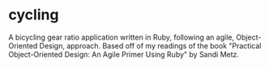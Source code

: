 # cycling
A bicycling gear ratio application written in Ruby, following an agile, Object-Oriented Design, approach. Based off of my readings of the book "Practical Object-Oriented Design: An Agile Primer Using Ruby" by Sandi Metz.
